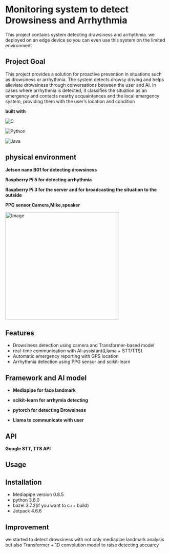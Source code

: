 # Monitoring system to detect Drowsiness and Arrhythmia
This project contains system detecting drawsiness and arrhythmia. we deployed on an edge device so you can even use this system on the limited environment

## Project Goal
This project provides a solution for proactive prevention in situations such as drowsiness or arrhythmia.
The system detects drowsy driving and helps alleviate drowsiness through conversations between the user and AI.
In cases where arrhythmia is detected, it classifies the situation as an emergency and contacts nearby acquaintances and the local emergency system, providing them with the user’s location and condition

**built with**

![C](https://img.shields.io/badge/c-%2300599C.svg?style=for-the-badge&logo=c&logoColor=white)

![Python](https://img.shields.io/badge/python-3670A0?style=for-the-badge&logo=python&logoColor=ffdd54)

![Java](https://img.shields.io/badge/java-%23ED8B00.svg?style=for-the-badge&logo=openjdk&logoColor=white)

## physical environment

**Jetson nano B01 for detecting drowsiness**

**Raspberry Pi 5 for detecting arrhythmia**

**Raspberry Pi 3 for the server and for broadcasting the situation to the outside**

**PPG sensor,Camera,Mike,speaker**

<img width="353" height="335" alt="Image" src="https://github.com/user-attachments/assets/f915e30d-eab1-4d76-8097-436eb2040182" />

## Features
* Drowsiness detection using camera and Transformer-based model
* real-time communication with AI-assistant(Llama + STT/TTS)
* Automatic emergency reporting with GPS location
* Arrhythmia detection using PPG sensor and scikit-learn
## Framework and AI model
* **Mediapipe for face landmark**

* **scikit-learn for arrhymia detecting**

* **pytorch for detecting Drowsiness**

* **Llama to communicate with user**

## API
**Google STT, TTS API**

## Usage

## Installation
* Mediapipe version 0.8.5
* python 3.8.0
* bazel 3.7.2(if you want to c++ build)
* Jetpack 4.6.6

## Improvement
we started to detect drowsiness with not only mediapipe landmark analysis but also Transformer + 1D convolution model to raise detecting accuarcy


